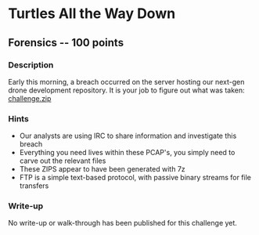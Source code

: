 # Turtles All the Way Down

## Forensics -- 100 points

### Description

Early this morning, a breach occurred on the server hosting our next-gen drone development repository. It is your job to figure out what was taken: [challenge.zip](./challenge.zip)

### Hints

* Our analysts are using IRC to share information and investigate this breach
* Everything you need lives within these PCAP's, you simply need to carve out the relevant files
* These ZIPS appear to have been generated with 7z
* FTP is a simple text-based protocol, with passive binary streams for file transfers


### Write-up

No write-up or walk-through has been published for this challenge yet.

